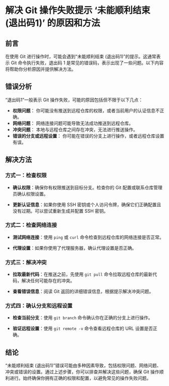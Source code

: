# 解决 Git 操作失败提示 ‘未能顺利结束 (退出码1)’ 的原因和方法

## 前言

在使用 Git 进行操作时，可能会遇到“未能顺利结束 (退出码1)”的提示。这通常表示 Git 命令执行失败，退出码 1 是常见的错误码，表示出现了一些问题。以下内容将帮助你分析原因并提供解决方法。

## 错误分析

“退出码1”一般表示 Git 操作失败，可能的原因包括但不限于以下几点：
  - **权限问题**： 你可能没有推送到远程仓库的权限，或者当前用户的认证信息不正确。
  - **网络问题**： 网络连接问题可能导致无法成功推送到远程仓库。
  - **冲突问题**： 本地与远程仓库之间存在冲突，无法进行推送操作。
  - **错误的分支或远程设置**： 你可能在错误的分支上进行操作，或者远程仓库设置有误。

## 解决方法

### 方式一：检查权限

- **确认权限**：确保你有权限推送到目标分支。检查你的 Git 配置或联系仓库管理员确认权限设置。

- **更新认证信息**：如果你使用 SSH 密钥或个人访问令牌，确保它们正确配置且没有过期。可以尝试重新生成并配置 SSH 密钥。

### 方式二：检查网络连接

- **测试网络连接**：使用 `ping` 或 `curl` 命令检查到远程仓库的网络连接是否正常。

- **代理设置**：如果你使用了代理服务器，确认代理设置是否正确。

### 方式三：解决冲突

- **拉取最新代码**：在推送之前，先使用 `git pull` 命令拉取远程仓库的最新代码，解决任何可能存在的冲突。

- **查看错误信息**：阅读 Git 返回的详细错误信息，根据提示解决冲突问题。

### 方式四：确认分支和远程设置

- **检查当前分支**：使用 `git branch` 命令确认你在正确的分支上进行操作。

- **验证远程设置**：使用 `git remote -v` 命令查看远程仓库的 URL 设置是否正确。

## 结论

“未能顺利结束 (退出码1)”错误可能由多种因素导致，包括权限问题、网络问题、冲突或错误的设置。通过上述步骤，你可以排查并解决这些问题，确保 Git 操作顺利进行。始终确保你拥有正确的权限和配置，以避免常见的操作失败问题。
